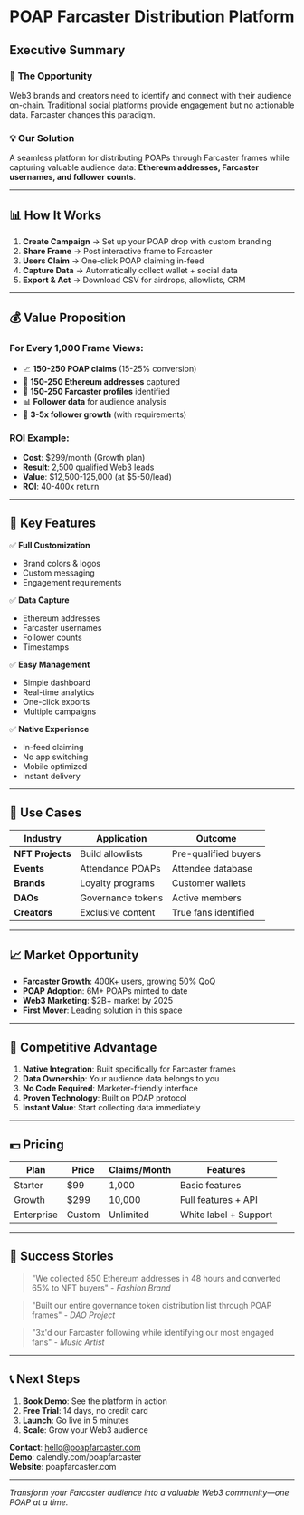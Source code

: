 # POAP Farcaster Distribution Platform
## Executive Summary

### 🎯 **The Opportunity**
Web3 brands and creators need to identify and connect with their audience on-chain. Traditional social platforms provide engagement but no actionable data. Farcaster changes this paradigm.

### 💡 **Our Solution**
A seamless platform for distributing POAPs through Farcaster frames while capturing valuable audience data: **Ethereum addresses, Farcaster usernames, and follower counts**.

---

## 📊 **How It Works**

1. **Create Campaign** → Set up your POAP drop with custom branding
2. **Share Frame** → Post interactive frame to Farcaster
3. **Users Claim** → One-click POAP claiming in-feed  
4. **Capture Data** → Automatically collect wallet + social data
5. **Export & Act** → Download CSV for airdrops, allowlists, CRM

---

## 💰 **Value Proposition**

### **For Every 1,000 Frame Views:**
- 📈 **150-250 POAP claims** (15-25% conversion)
- 💎 **150-250 Ethereum addresses** captured
- 👤 **150-250 Farcaster profiles** identified
- 📊 **Follower data** for audience analysis
- 🚀 **3-5x follower growth** (with requirements)

### **ROI Example:**
- **Cost**: $299/month (Growth plan)
- **Result**: 2,500 qualified Web3 leads
- **Value**: $12,500-125,000 (at $5-50/lead)
- **ROI**: 40-400x return

---

## 🎨 **Key Features**

✅ **Full Customization**
- Brand colors & logos
- Custom messaging
- Engagement requirements

✅ **Data Capture**
- Ethereum addresses
- Farcaster usernames
- Follower counts
- Timestamps

✅ **Easy Management**
- Simple dashboard
- Real-time analytics
- One-click exports
- Multiple campaigns

✅ **Native Experience**
- In-feed claiming
- No app switching
- Mobile optimized
- Instant delivery

---

## 🚀 **Use Cases**

| **Industry** | **Application** | **Outcome** |
|--------------|-----------------|-------------|
| **NFT Projects** | Build allowlists | Pre-qualified buyers |
| **Events** | Attendance POAPs | Attendee database |
| **Brands** | Loyalty programs | Customer wallets |
| **DAOs** | Governance tokens | Active members |
| **Creators** | Exclusive content | True fans identified |

---

## 📈 **Market Opportunity**

- **Farcaster Growth**: 400K+ users, growing 50% QoQ
- **POAP Adoption**: 6M+ POAPs minted to date
- **Web3 Marketing**: $2B+ market by 2025
- **First Mover**: Leading solution in this space

---

## 💎 **Competitive Advantage**

1. **Native Integration**: Built specifically for Farcaster frames
2. **Data Ownership**: Your audience data belongs to you
3. **No Code Required**: Marketer-friendly interface
4. **Proven Technology**: Built on POAP protocol
5. **Instant Value**: Start collecting data immediately

---

## 💵 **Pricing**

| **Plan** | **Price** | **Claims/Month** | **Features** |
|----------|-----------|------------------|--------------|
| Starter | $99 | 1,000 | Basic features |
| Growth | $299 | 10,000 | Full features + API |
| Enterprise | Custom | Unlimited | White label + Support |

---

## 🎯 **Success Stories**

> "We collected 850 Ethereum addresses in 48 hours and converted 65% to NFT buyers" - *Fashion Brand*

> "Built our entire governance token distribution list through POAP frames" - *DAO Project*

> "3x'd our Farcaster following while identifying our most engaged fans" - *Music Artist*

---

## 📞 **Next Steps**

1. **Book Demo**: See the platform in action
2. **Free Trial**: 14 days, no credit card
3. **Launch**: Go live in 5 minutes
4. **Scale**: Grow your Web3 audience

**Contact**: hello@poapfarcaster.com  
**Demo**: calendly.com/poapfarcaster  
**Website**: poapfarcaster.com

---

*Transform your Farcaster audience into a valuable Web3 community—one POAP at a time.*